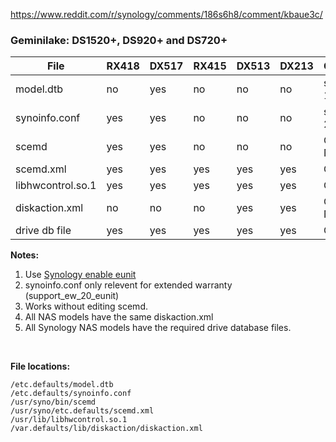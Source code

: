 https://www.reddit.com/r/synology/comments/186s6h8/comment/kbaue3c/

### Geminilake: DS1520+, DS920+ and DS720+

| File              | RX418 | DX517 | RX415 | DX513 | DX213 | Comment    |
|-------------------|-------|-------|-------|-------|-------|------------|
| model.dtb         | no    | yes   | no    | no    | no    | see Note 1 |
| synoinfo.conf     | yes   | yes   | no    | no    | no    | see Note 2 |
| scemd             | yes   | yes   | no    | no    | no    | OK see Note 3 |
| scemd.xml         | yes   | yes   | yes   | yes   | yes   | OK         |
| libhwcontrol.so.1 | yes   | yes   | yes   | yes   | yes   | OK         |
| diskaction.xml    | no    | no    | no    | yes   | yes   | OK see Note 4 |
| drive db file     | yes   | yes   | yes   | yes   | yes   | OK         |

**Notes:**
1. Use [Synology enable eunit](https://github.com/007revad/Synology_enable_eunit)
2. synoinfo.conf only relevent for extended warranty (support_ew_20_eunit)
3. Works without editing scemd.
4. All NAS models have the same diskaction.xml
5. All Synology NAS models have the required drive database files.

<br>

**File locations:**

```
/etc.defaults/model.dtb
/etc.defaults/synoinfo.conf
/usr/syno/bin/scemd
/usr/syno/etc.defaults/scemd.xml
/usr/lib/libhwcontrol.so.1
/var.defaults/lib/diskaction/diskaction.xml
```

<br>
